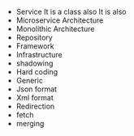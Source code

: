 * Service  It is a class also It is also
* Microservice Architecture
* Monolithic Architecture
* Repository
* Framework
* Infrastructure
* shadowing
* Hard coding
* Generic
* Json format
* Xml format
* Redirection
* fetch
* merging
